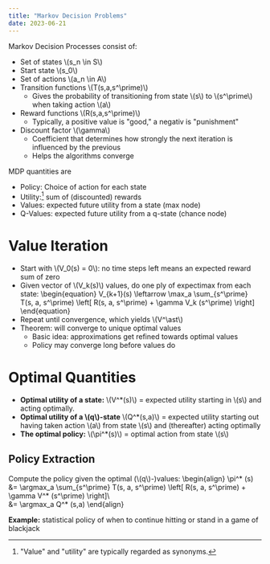 ```yaml
---
title: "Markov Decision Problems"
date: 2023-06-21
---
```


Markov Decision Processes consist of:
- Set of states \\(s_n \in S\\)
- Start state \\(s_0\\)
- Set of actions \\(a_n \in A\\)
- Transition functions \\(T(s,a,s^\prime)\\)
    - Gives the probability of transitioning from state \\(s\\) to \\(s^\prime\\) when taking action \\(a\\)
- Reward functions \\(R(s,a,s^\prime)\\)
    - Typically, a positive value is "good," a negativ is "punishment"
- Discount factor \\(\gamma\\)
    - Coefficient that determines how strongly the next iteration is influenced by the previous
    - Helps the algorithms converge

MDP quantities are
- Policy: Choice of action for each state
- Utility:[^value] sum of (discounted) rewards
- Values: expected future utility from a state (max node)
- Q-Values: expected future utility from a q-state (chance node)

[^value]: "Value" and "utility" are typically regarded as synonyms.

# Value Iteration

- Start with \\(V_0(s) = 0\\): no time steps left means an expected reward sum of zero
- Given vector of \\(V_k(s)\\) values, do one ply of expectimax from each state:
\begin{equation}
V_{k+1}(s) \leftarrow \max_a \sum_{s^\prime} T(s, a, s^\prime) \left[ R(s, a, s^\prime) + \gamma V_k (s^\prime) \right]
\end{equation}
- Repeat until convergence, which yields \\(V^\ast\\)
- Theorem: will converge to unique optimal values
    - Basic idea: approximations get refined towards optimal values
    - Policy may converge long before values do

# Optimal Quantities
- **Optimal utility of a state:** \\(V^*(s)\\) = expected utility starting in \\(s\\) and acting optimally.
- **Optimal utility of a \\(q\\)-state** \\(Q^*(s,a)\\) = expected utility starting out having taken action \\(a\\) from state \\(s\\) and (thereafter) acting optimally
- **The optimal policy:** \\(\pi^*(s)\\) = optimal action from state \\(s\\)

## Policy Extraction
Compute the policy given the optimal (\\(q\\)-)values:
\begin{align}
\pi^* (s) &= \argmax_a \sum_{s^\prime} T(s, a, s^\prime) \left[ R(s, a, s^\prime) + \gamma V^* (s^\prime) \right]\\\
&= \argmax_a Q^* (s,a)
\end{align}

**Example:** statistical policy of when to continue hitting or stand in a game of blackjack